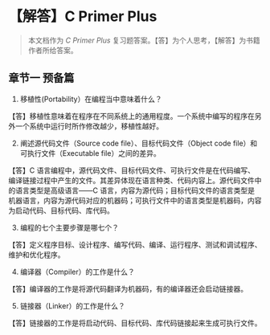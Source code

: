 # 【解答】C Primer Plus

> 本文档作为 *C Primer Plus* 复习题答案。【答】为个人思考，【解答】为书籍作者所给答案。

## 章节一 预备篇

1. 移植性(Portability）在编程当中意味着什么？

【答】移植性意味着在程序在不同系统上的通用程度。一个系统中编写的程序在另外一个系统中运行时所作修改越少，移植性越好。

2. 阐述源代码文件（Source code file）、目标代码文件（Object code file）和可执行文件（Executable file）之间的差异。

【答】C 语言编程中，源代码文件、目标代码文件、可执行文件是在代码编写、编译链接过程中产生的文件。其差异体现在语言种类、代码内容上。源代码文件中的语言类型是高级语言——C 语言，内容为源代码；目标代码文件的语言类型是机器语言，内容为源代码对应的机器码；可执行文件中的语言类型是机器码，内容为启动代码、目标代码、库代码。

3. 编程的七个主要步骤是哪七个？

【答】定义程序目标、设计程序、编写代码、编译、运行程序、测试和调试程序、维护和优化程序。

4. 编译器（Compiler）的工作是什么？

【答】编译器的工作是将源代码翻译为机器码，有的编译器还会启动链接器。

5. 链接器（Linker）的工作是什么？

【答】链接器的工作是将启动代码、目标代码、库代码链接起来生成可执行文件。
